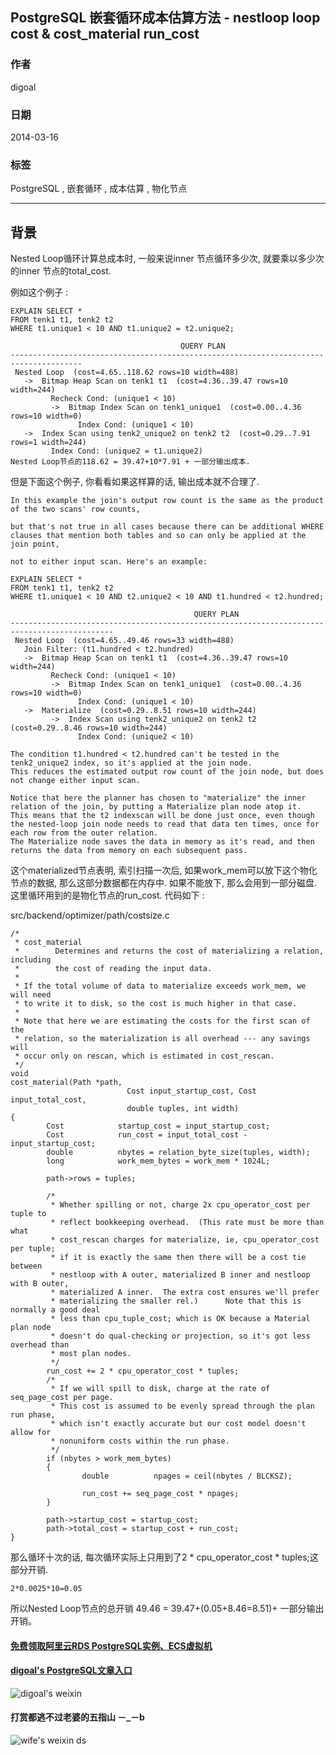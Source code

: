 ## PostgreSQL 嵌套循环成本估算方法 - nestloop loop cost & cost_material run_cost  
                                                      
### 作者                                                     
digoal                                                      
                                                      
### 日期                                                    
2014-03-16                         
                                                      
### 标签                                                    
PostgreSQL , 嵌套循环 , 成本估算 , 物化节点                                                              
                                                      
----                                                    
                                                      
## 背景                            
Nested Loop循环计算总成本时, 一般来说inner 节点循环多少次, 就要乘以多少次的inner 节点的total_cost.   
  
例如这个例子 :   
  
```  
EXPLAIN SELECT *  
FROM tenk1 t1, tenk2 t2  
WHERE t1.unique1 < 10 AND t1.unique2 = t2.unique2;  
  
                                      QUERY PLAN  
--------------------------------------------------------------------------------------  
 Nested Loop  (cost=4.65..118.62 rows=10 width=488)  
   ->  Bitmap Heap Scan on tenk1 t1  (cost=4.36..39.47 rows=10 width=244)  
         Recheck Cond: (unique1 < 10)  
         ->  Bitmap Index Scan on tenk1_unique1  (cost=0.00..4.36 rows=10 width=0)  
               Index Cond: (unique1 < 10)  
   ->  Index Scan using tenk2_unique2 on tenk2 t2  (cost=0.29..7.91 rows=1 width=244)  
         Index Cond: (unique2 = t1.unique2)  
Nested Loop节点的118.62 = 39.47+10*7.91 + 一部分输出成本.  
```  
  
但是下面这个例子, 你看看如果这样算的话, 输出成本就不合理了.  
  
```  
In this example the join's output row count is the same as the product of the two scans' row counts,   
  
but that's not true in all cases because there can be additional WHERE clauses that mention both tables and so can only be applied at the join point,   
  
not to either input scan. Here's an example:  
  
EXPLAIN SELECT *  
FROM tenk1 t1, tenk2 t2  
WHERE t1.unique1 < 10 AND t2.unique2 < 10 AND t1.hundred < t2.hundred;  
  
                                         QUERY PLAN  
---------------------------------------------------------------------------------------------  
 Nested Loop  (cost=4.65..49.46 rows=33 width=488)  
   Join Filter: (t1.hundred < t2.hundred)  
   ->  Bitmap Heap Scan on tenk1 t1  (cost=4.36..39.47 rows=10 width=244)  
         Recheck Cond: (unique1 < 10)  
         ->  Bitmap Index Scan on tenk1_unique1  (cost=0.00..4.36 rows=10 width=0)  
               Index Cond: (unique1 < 10)  
   ->  Materialize  (cost=0.29..8.51 rows=10 width=244)  
         ->  Index Scan using tenk2_unique2 on tenk2 t2  (cost=0.29..8.46 rows=10 width=244)  
               Index Cond: (unique2 < 10)  
  
The condition t1.hundred < t2.hundred can't be tested in the tenk2_unique2 index, so it's applied at the join node.   
This reduces the estimated output row count of the join node, but does not change either input scan.  
  
Notice that here the planner has chosen to "materialize" the inner relation of the join, by putting a Materialize plan node atop it.   
This means that the t2 indexscan will be done just once, even though the nested-loop join node needs to read that data ten times, once for each row from the outer relation.   
The Materialize node saves the data in memory as it's read, and then returns the data from memory on each subsequent pass.  
```  
  
这个materialized节点表明, 索引扫描一次后, 如果work_mem可以放下这个物化节点的数据, 那么这部分数据都在内存中. 如果不能放下, 那么会用到一部分磁盘. 这里循环用到的是物化节点的run_cost. 代码如下 :   
  
src/backend/optimizer/path/costsize.c  
  
```  
/*  
 * cost_material  
 *        Determines and returns the cost of materializing a relation, including  
 *        the cost of reading the input data.  
 *  
 * If the total volume of data to materialize exceeds work_mem, we will need  
 * to write it to disk, so the cost is much higher in that case.  
 *  
 * Note that here we are estimating the costs for the first scan of the  
 * relation, so the materialization is all overhead --- any savings will  
 * occur only on rescan, which is estimated in cost_rescan.  
 */  
void  
cost_material(Path *path,  
                          Cost input_startup_cost, Cost input_total_cost,  
                          double tuples, int width)  
{  
        Cost            startup_cost = input_startup_cost;  
        Cost            run_cost = input_total_cost - input_startup_cost;  
        double          nbytes = relation_byte_size(tuples, width);  
        long            work_mem_bytes = work_mem * 1024L;  
  
        path->rows = tuples;  
  
        /*  
         * Whether spilling or not, charge 2x cpu_operator_cost per tuple to  
         * reflect bookkeeping overhead.  (This rate must be more than what  
         * cost_rescan charges for materialize, ie, cpu_operator_cost per tuple;  
         * if it is exactly the same then there will be a cost tie between  
         * nestloop with A outer, materialized B inner and nestloop with B outer,  
         * materialized A inner.  The extra cost ensures we'll prefer  
         * materializing the smaller rel.)      Note that this is normally a good deal  
         * less than cpu_tuple_cost; which is OK because a Material plan node  
         * doesn't do qual-checking or projection, so it's got less overhead than  
         * most plan nodes.  
         */  
        run_cost += 2 * cpu_operator_cost * tuples;  
        /*  
         * If we will spill to disk, charge at the rate of seq_page_cost per page.  
         * This cost is assumed to be evenly spread through the plan run phase,  
         * which isn't exactly accurate but our cost model doesn't allow for  
         * nonuniform costs within the run phase.  
         */  
        if (nbytes > work_mem_bytes)  
        {  
                double          npages = ceil(nbytes / BLCKSZ);  
  
                run_cost += seq_page_cost * npages;  
        }  
  
        path->startup_cost = startup_cost;  
        path->total_cost = startup_cost + run_cost;  
}  
```  
  
那么循环十次的话, 每次循环实际上只用到了2 * cpu_operator_cost * tuples;这部分开销.  
  
```  
2*0.0025*10=0.05  
```  
  
所以Nested Loop节点的总开销 49.46 = 39.47+(0.05+8.46=8.51)+ 一部分输出开销。  
      
  
  
  
  
  
  
  
  
  
  
  
  
  
#### [免费领取阿里云RDS PostgreSQL实例、ECS虚拟机](https://free.aliyun.com/ "57258f76c37864c6e6d23383d05714ea")
  
  
#### [digoal's PostgreSQL文章入口](https://github.com/digoal/blog/blob/master/README.md "22709685feb7cab07d30f30387f0a9ae")
  
  
![digoal's weixin](../pic/digoal_weixin.jpg "f7ad92eeba24523fd47a6e1a0e691b59")
  
  
  
  
  
  
#### 打赏都逃不过老婆的五指山 －_－b  
![wife's weixin ds](../pic/wife_weixin_ds.jpg "acd5cce1a143ef1d6931b1956457bc9f")
  
